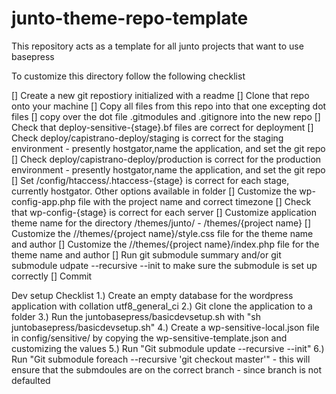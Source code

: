 junto-theme-repo-template
=========================

This repository acts as a template for all junto projects that want to use basepress

To customize this directory follow the following checklist

[] Create a new git repostiory initialized with a readme
[] Clone that repo onto your machine
[] Copy all files from this repo into that one excepting dot files
[] copy over the dot file .gitmodules and .gitignore into the new repo
[] Check that deploy-sensitive-{stage}.bf files are correct for deployment
[] Check deploy/capistrano-deploy/staging is correct for the staging environment - presently hostgator,name the application, and set the git repo
[] Check deploy/capistrano-deploy/production is correct for the production environment - presently hostgator,name the application, and set the git repo
[] Set /config/htaccess/.htaccess-{stage} is correct for each stage, currently hostgator. Other options available in folder
[] Customize the wp-config-app.php file with the project name and correct timezone
[] Check that wp-config-{stage} is correct for each server
[] Customize application theme name for the directory /themes/junto/ - /themes/{project name}
[] Customize the //themes/{project name}/style.css file for the theme name and author
[] Customize the //themes/{project name}/index.php file for the theme name and author
[] Run git submodule summary and/or git submodule udpate --recursive --init to make sure the submodule is set up correctly
[] Commit

Dev setup Checklist
1.) Create an empty database for the wordpress application with collation utf8_general_ci
2.) Git clone the application to a folder
3.) Run the juntobasepress/basicdevsetup.sh with "sh juntobasepress/basicdevsetup.sh"
4.) Create a wp-sensitive-local.json file in config/sensitive/ by copying the wp-sensitive-template.json and customizing the values
5.) Run "Git submodule update --recursive --init"
6.) Run "Git submodule foreach --recursive 'git checkout master'" - this will ensure that the submdoules are on the correct branch - since branch is not defaulted
